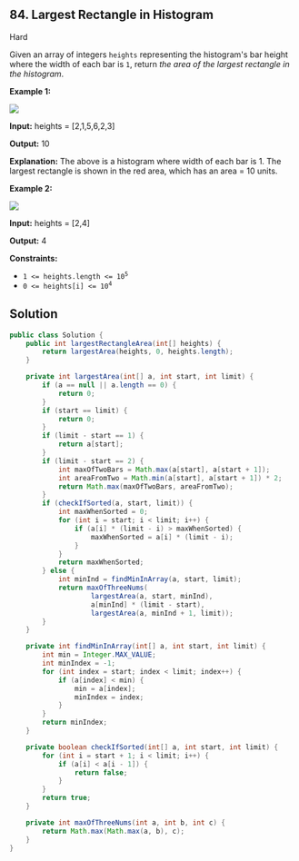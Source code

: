 ## 84\. Largest Rectangle in Histogram

Hard

Given an array of integers `heights` representing the histogram's bar height where the width of each bar is `1`, return _the area of the largest rectangle in the histogram_.

**Example 1:**

![](https://assets.leetcode.com/uploads/2021/01/04/histogram.jpg)

**Input:** heights = [2,1,5,6,2,3]

**Output:** 10

**Explanation:** The above is a histogram where width of each bar is 1. The largest rectangle is shown in the red area, which has an area = 10 units. 

**Example 2:**

![](https://assets.leetcode.com/uploads/2021/01/04/histogram-1.jpg)

**Input:** heights = [2,4]

**Output:** 4 

**Constraints:**

*   <code>1 <= heights.length <= 10<sup>5</sup></code>
*   <code>0 <= heights[i] <= 10<sup>4</sup></code>

## Solution

```java
public class Solution {
    public int largestRectangleArea(int[] heights) {
        return largestArea(heights, 0, heights.length);
    }

    private int largestArea(int[] a, int start, int limit) {
        if (a == null || a.length == 0) {
            return 0;
        }
        if (start == limit) {
            return 0;
        }
        if (limit - start == 1) {
            return a[start];
        }
        if (limit - start == 2) {
            int maxOfTwoBars = Math.max(a[start], a[start + 1]);
            int areaFromTwo = Math.min(a[start], a[start + 1]) * 2;
            return Math.max(maxOfTwoBars, areaFromTwo);
        }
        if (checkIfSorted(a, start, limit)) {
            int maxWhenSorted = 0;
            for (int i = start; i < limit; i++) {
                if (a[i] * (limit - i) > maxWhenSorted) {
                    maxWhenSorted = a[i] * (limit - i);
                }
            }
            return maxWhenSorted;
        } else {
            int minInd = findMinInArray(a, start, limit);
            return maxOfThreeNums(
                    largestArea(a, start, minInd),
                    a[minInd] * (limit - start),
                    largestArea(a, minInd + 1, limit));
        }
    }

    private int findMinInArray(int[] a, int start, int limit) {
        int min = Integer.MAX_VALUE;
        int minIndex = -1;
        for (int index = start; index < limit; index++) {
            if (a[index] < min) {
                min = a[index];
                minIndex = index;
            }
        }
        return minIndex;
    }

    private boolean checkIfSorted(int[] a, int start, int limit) {
        for (int i = start + 1; i < limit; i++) {
            if (a[i] < a[i - 1]) {
                return false;
            }
        }
        return true;
    }

    private int maxOfThreeNums(int a, int b, int c) {
        return Math.max(Math.max(a, b), c);
    }
}
```